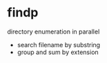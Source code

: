 # findp
directory enumeration in parallel

+ search filename by substring
+ group and sum by extension
